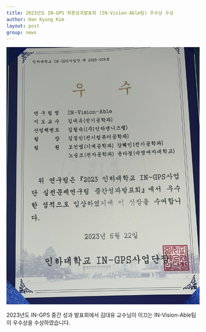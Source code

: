 ```yaml
---
title: 2023년도 IN-GPS 최종성과발표회 (IN-Vision-Able팀) 우수상 수상
author: Han Kyung Kim
layout: post
group: news
---
```


 <img src="/static/img/news/20230904.jpg" alt="MR5 2220 empty" class="img-responsive">

 2023년도 IN-GPS 중간 성과 발표회에서 김대유 교수님이 이끄는 IN-Vision-Able팀이 우수상을 수상하였습니다.